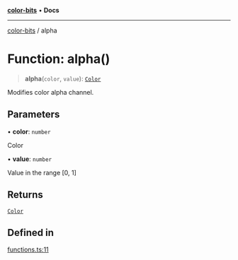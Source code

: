 [**color-bits**](../README.md) • **Docs**

***

[color-bits](../README.md) / alpha

# Function: alpha()

> **alpha**(`color`, `value`): [`Color`](../type-aliases/Color.md)

Modifies color alpha channel.

## Parameters

• **color**: `number`

Color

• **value**: `number`

Value in the range [0, 1]

## Returns

[`Color`](../type-aliases/Color.md)

## Defined in

[functions.ts:11](https://github.com/romgrk/color-bits/blob/b365b323832db5ef849692fab31824cf62056780/src/functions.ts#L11)

